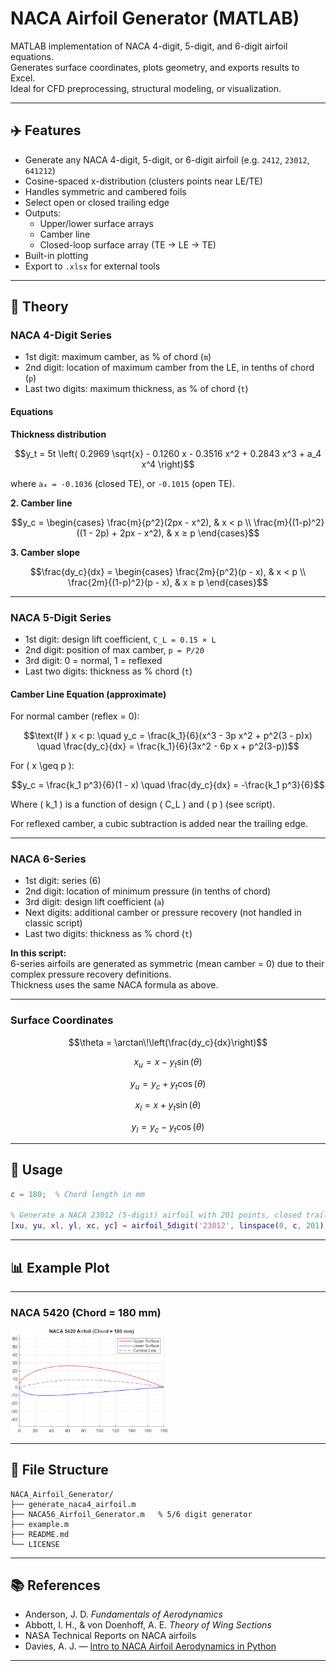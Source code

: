 # NACA Airfoil Generator (MATLAB)  
MATLAB implementation of NACA 4-digit, 5-digit, and 6-digit airfoil equations.  
Generates surface coordinates, plots geometry, and exports results to Excel.  
Ideal for CFD preprocessing, structural modeling, or visualization.

---

## ✈️ Features
- Generate any NACA 4-digit, 5-digit, or 6-digit airfoil (e.g. `2412`, `23012`, `641212`)
- Cosine-spaced x-distribution (clusters points near LE/TE)
- Handles symmetric and cambered foils
- Select open or closed trailing edge
- Outputs:
  - Upper/lower surface arrays
  - Camber line
  - Closed-loop surface array (TE → LE → TE)
- Built-in plotting
- Export to `.xlsx` for external tools

---

## 📖 Theory

### NACA 4-Digit Series

- 1st digit: maximum camber, as % of chord (`m`)
- 2nd digit: location of maximum camber from the LE, in tenths of chord (`p`)
- Last two digits: maximum thickness, as % of chord (`t`)

#### Equations

**Thickness distribution**
```math
y_t = 5t \left( 0.2969 \sqrt{x} - 0.1260 x - 0.3516 x^2 + 0.2843 x^3 + a_4 x^4 \right)
```
where `a₄ = -0.1036` (closed TE), or `-0.1015` (open TE).

**2. Camber line**

```math
y_c =
\begin{cases}
\frac{m}{p^2}(2px - x^2), & x < p \\
\frac{m}{(1-p)^2}((1 - 2p) + 2px - x^2), & x ≥ p
\end{cases}
```

**3. Camber slope**

```math
\frac{dy_c}{dx} =
\begin{cases}
\frac{2m}{p^2}(p - x), & x < p \\
\frac{2m}{(1-p)^2}(p - x), & x ≥ p
\end{cases}
```

---

### NACA 5-Digit Series

- 1st digit: design lift coefficient, `C_L = 0.15 × L`
- 2nd digit: position of max camber, `p = P/20`
- 3rd digit: 0 = normal, 1 = reflexed
- Last two digits: thickness as % chord (`t`)

#### Camber Line Equation (approximate)
For normal camber (reflex = 0):
```math
\text{If } x < p:
\quad y_c = \frac{k_1}{6}(x^3 - 3p x^2 + p^2(3 - p)x)
\quad
\frac{dy_c}{dx} = \frac{k_1}{6}(3x^2 - 6p x + p^2(3-p))
```
For \( x \geq p \):
```math
y_c = \frac{k_1 p^3}{6}(1 - x)
\quad
\frac{dy_c}{dx} = -\frac{k_1 p^3}{6}
```
Where \( k_1 \) is a function of design \( C_L \) and \( p \) (see script).

For reflexed camber, a cubic subtraction is added near the trailing edge.

---

### NACA 6-Series

- 1st digit: series (6)
- 2nd digit: location of minimum pressure (in tenths of chord)
- 3rd digit: design lift coefficient (`a`)
- Next digits: additional camber or pressure recovery (not handled in classic script)
- Last two digits: thickness as % chord (`t`)

**In this script:**  
6-series airfoils are generated as symmetric (mean camber = 0) due to their complex pressure recovery definitions.  
Thickness uses the same NACA formula as above.

---

### Surface Coordinates

```math
\theta = \arctan\!\left(\frac{dy_c}{dx}\right)
```

```math
x_u = x - y_t \sin(\theta)
```
```math
y_u = y_c + y_t \cos(\theta)
```
```math
x_l = x + y_t \sin(\theta)
```
```math
y_l = y_c - y_t \cos(\theta)
```

---

## 🚀 Usage

```matlab
c = 180;  % Chord length in mm

% Generate a NACA 23012 (5-digit) airfoil with 201 points, closed trailing edge
[xu, yu, xl, yl, xc, yc] = airfoil_5digit('23012', linspace(0, c, 201), c, 'closed');
```

---

## 📊 Example Plot

---
### NACA 5420 (Chord = 180 mm)
<img src="naca5420.png" alt="Example Airfoil" width="50%" />

---

## 📂 File Structure

```
NACA_Airfoil_Generator/
├── generate_naca4_airfoil.m
├── NACA56_Airfoil_Generator.m   % 5/6 digit generator
├── example.m
├── README.md
└── LICENSE
```

---

## 📚 References

* Anderson, J. D. *Fundamentals of Aerodynamics*
* Abbott, I. H., & von Doenhoff, A. E. *Theory of Wing Sections*
* NASA Technical Reports on NACA airfoils
* Davies, A. J. — [Intro to NACA Airfoil Aerodynamics in Python](https://towardsdatascience.com/introduction-to-naca-airfoil-aerodynamics-in-python-72a1c3ee46b1)

---

